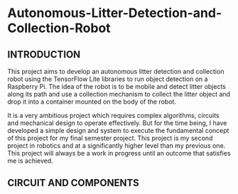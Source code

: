 # Autonomous-Litter-Detection-and-Collection-Robot

## INTRODUCTION 

This project aims to develop an autonomous litter detection and collection robot using the TensorFlow Lite libraries to run object detection on a Raspberry Pi. The idea of the robot is to be mobile and detect litter objects along its path and use a collection mechanism to collect the litter object and drop it into a container mounted on the body of the robot.

It is a very ambitious project which requires complex algorithms, circuits and mechanical design to operate effectively. But for the time being, I have developed a simple design and system to execute the fundamental concept of this project for my final semester project. This project is my second project in robotics and at a significantly higher level than my previous one. This project will always be a work in progress until an outcome that satisfies me is achieved.

## CIRCUIT AND COMPONENTS




